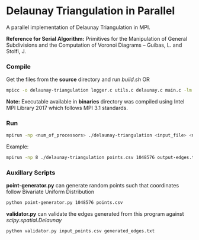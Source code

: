 # Delaunay Triangulation in Parallel
A parallel implementation of Delaunay Triangulation in MPI. 

**Reference for Serial Algorithm:** Primitives for the Manipulation of General Subdivisions and the Computation of Voronoi Diagrams – Guibas, L. and Stolfi, J.

### Compile
Get the files from the **source** directory and run *build.sh* OR

```bash
mpicc -o delaunay-triangulation logger.c utils.c delaunay.c main.c -lm -g
```
**Note:** Executable available in **binaries** directory was compiled using Intel MPI Library 2017 which follows MPI 3.1 standards.

### Run
```bash
mpirun -np <num_of_processors> ./delaunay-triangulation <input_file> <number_of_points_in_input> <output_files>
```

Example:
```bash
mpirun -np 8 ./delaunay-triangulation points.csv 1048576 output-edges.txt
```

### Auxillary Scripts

**point-generator.py** can generate random points such that coordinates follow Bivariate Uniform Distribution
```bash
python point-generator.py 1048576 points.csv
```

**validator.py** can validate the edges generated from this program against *scipy.spatial.Delaunay*
```bash
python validator.py input_points.csv generated_edges.txt
```
